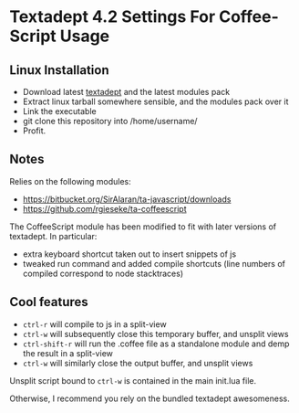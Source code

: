 # Textadept 4.2 Settings For Coffee-Script Usage
## Linux Installation

- Download latest [textadept](http://code.google.com/p/textadept/downloads/list) and the latest modules pack
- Extract linux tarball somewhere sensible, and the modules pack over it
- Link the executable
- git clone this repository into /home/username/
- Profit.

## Notes
Relies on the following modules:

- https://bitbucket.org/SirAlaran/ta-javascript/downloads
- https://github.com/rgieseke/ta-coffeescript

The CoffeeScript module has been modified to fit with later versions of textadept. In particular:

- extra keyboard shortcut taken out to insert snippets of js
- tweaked run command and added compile shortcuts (line numbers of compiled correspond to node stacktraces)


## Cool features
- `ctrl-r` will compile to js in a split-view
- `ctrl-w` will subsequently close this temporary buffer, and unsplit views
- `ctrl-shift-r` will run the .coffee file as a standalone module and demp the result in a split-view
- `ctrl-w` will similarly close the output buffer, and unsplit views

Unsplit script bound to `ctrl-w` is contained in the main init.lua file.

Otherwise, I recommend you rely on the bundled textadept awesomeness.


